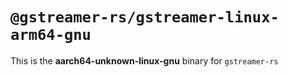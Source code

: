 # `@gstreamer-rs/gstreamer-linux-arm64-gnu`

This is the **aarch64-unknown-linux-gnu** binary for `gstreamer-rs`
